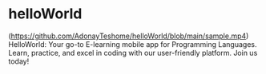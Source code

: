 # helloWorld
(https://github.com/AdonayTeshome/helloWorld/blob/main/sample.mp4)
HelloWorld: Your go-to E-learning mobile app for Programming Languages. Learn, practice, and excel in coding with our user-friendly platform. Join us today!

